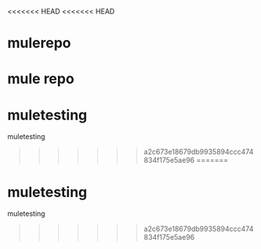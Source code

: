 <<<<<<< HEAD
<<<<<<< HEAD
# mulerepo
mule repo
=======
# muletesting
muletesting
>>>>>>> a2c673e18679db9935894ccc474834f175e5ae96
=======
# muletesting
muletesting
>>>>>>> a2c673e18679db9935894ccc474834f175e5ae96

